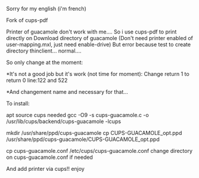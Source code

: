 Sorry for my english (i'm french)

Fork of cups-pdf

Printer of guacamole don't work with me....
So i use cups-pdf to print directly on Download directory of guacamole
(Don't need printer enabled of user-mapping.mxl, just need enable-drive)
But error because test to create directory thinclient... normal....

So only change at the moment:

*It's not a good job but it's work (not time for moment):
Change return 1 to return 0
line:122 and 522

*And changement name and necessary for that...


To install:

apt source cups needed
gcc -O9 -s cups-guacamole.c -o /usr/lib/cups/backend/cups-guacamole -lcups

mkdir /usr/share/ppd/cups-guacamole
cp CUPS-GUACAMOLE_opt.ppd /usr/share/ppd/cups-guacamole/CUPS-GUACAMOLE_opt.ppd

cp cups-guacamole.conf /etc/cups/cups-guacamole.conf
change directory on cups-guacamole.conf if needed

And add printer via cups!! 
enjoy
